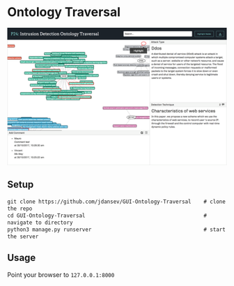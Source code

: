 # Ontology Traversal

![alt text](./demo.png)

## Setup
```
git clone https://github.com/jdansev/GUI-Ontology-Traversal    # clone the repo
cd GUI-Ontology-Traversal                                      # navigate to directory
python3 manage.py runserver                                    # start the server
```

## Usage
Point your browser to `127.0.0.1:8000`
